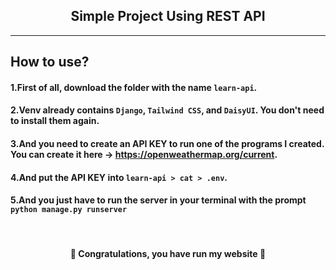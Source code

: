 <h2 style="text-align:center;">Simple Project Using REST API</h2>

---

## How to use?

#### 1.First of all, download the folder with the name `learn-api`.

#### 2.Venv already contains `Django`, `Tailwind CSS`, and `DaisyUI`. You don't need to install them again.

#### 3.And you need to create an API KEY to run one of the programs I created. You can create it here -> https://openweathermap.org/current.

#### 4.And put the API KEY into `learn-api > cat > .env`.

#### 5.And you just have to run the server in your terminal with the prompt `python manage.py runserver`

<br>
<h4 style="text-align:center;">🎉 Congratulations, you have run my website 🎉</h4>
